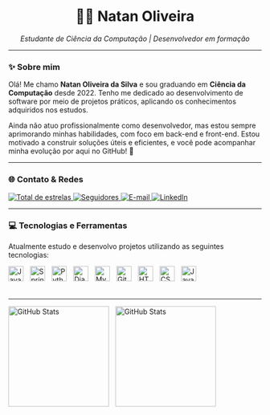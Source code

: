 <h1 align="center">👨‍💻 Natan Oliveira</h1>
<p align="center"><i>Estudante de Ciência da Computação | Desenvolvedor em formação</i></p>

---

### ✨ Sobre mim

Olá! Me chamo **Natan Oliveira da Silva** e sou graduando em **Ciência da Computação** desde 2022. Tenho me dedicado ao desenvolvimento de software por meio de projetos práticos, aplicando os conhecimentos adquiridos nos estudos.

Ainda não atuo profissionalmente como desenvolvedor, mas estou sempre aprimorando minhas habilidades, com foco em back-end e front-end. Estou motivado a construir soluções úteis e eficientes, e você pode acompanhar minha evolução por aqui no GitHub! 🚀

---

### 🌐 Contato & Redes

<p align="left">
    <a href="https://github.com/NatanOliveiraSlv?tab=repositories&sort=stargazers" target="_blank">
        <img 
            alt="Total de estrelas" 
            title="Total de estrelas GitHub" 
            src="https://custom-icon-badges.demolab.com/github/stars/NatanOliveiraSlv?color=55960c&style=for-the-badge&labelColor=488207&logo=star&label=estrelas"
        />
    </a>
    <a href="https://github.com/NatanOliveiraSlv?tab=followers" target="_blank">
        <img 
            alt="Seguidores" 
            title="Me siga no GitHub" 
            src="https://custom-icon-badges.demolab.com/github/followers/NatanOliveiraSlv?color=236ad3&labelColor=1155ba&style=for-the-badge&logo=github&label=Seguidores&logoColor=white"
        />
    </a>
    <a href="mailto:natanoliveiraslv@gmail.com">
        <img 
            alt="E-mail" 
            title="Me envie um e-mail" 
            src="https://img.shields.io/badge/E--mail-D14836?style=for-the-badge&logo=gmail&logoColor=white"
        />
    </a>
    <a href="https://www.linkedin.com/in/natan-oliveira-silva/" target="_blank">
        <img 
            alt="LinkedIn" 
            title="Conecte-se comigo no LinkedIn" 
            src="https://img.shields.io/badge/LinkedIn-0077B5?style=for-the-badge&logo=linkedin&logoColor=white"
        />
    </a>
</p>

---

### 💻 Tecnologias e Ferramentas

Atualmente estudo e desenvolvo projetos utilizando as seguintes tecnologias:

<img align="left" alt="Java" title="Java" width="30px" style="padding-right: 10px;" src="https://cdn.jsdelivr.net/gh/devicons/devicon/icons/java/java-original.svg" />
<img align="left" alt="Spring Boot" title="Spring Boot" width="30px" style="padding-right: 10px;" src="https://cdn.jsdelivr.net/gh/devicons/devicon/icons/spring/spring-original.svg" />
<img align="left" alt="Python" title="Python" width="30px" style="padding-right: 10px;" src="https://cdn.jsdelivr.net/gh/devicons/devicon/icons/python/python-original.svg" />
<img align="left" alt="Django" title="Django" width="30px" style="padding-right: 10px;" src="https://cdn.jsdelivr.net/gh/devicons/devicon/icons/django/django-plain.svg" />
<img align="left" alt="MySQL" title="MySQL" width="30px" style="padding-right: 10px;" src="https://cdn.jsdelivr.net/gh/devicons/devicon/icons/mysql/mysql-original.svg" />
<img align="left" alt="Git" title="Git" width="30px" style="padding-right: 10px;" src="https://cdn.jsdelivr.net/gh/devicons/devicon/icons/git/git-original.svg" />
<img align="left" alt="HTML" title="HTML" width="30px" style="padding-right: 10px;" src="https://cdn.jsdelivr.net/gh/devicons/devicon@latest/icons/html5/html5-original.svg" />
<img align="left" alt="CSS" title="CSS" width="30px" style="padding-right: 10px;" src="https://cdn.jsdelivr.net/gh/devicons/devicon@latest/icons/css3/css3-original.svg" />
<img align="left" alt="JavaScript" title="JavaScript" width="30px" style="padding-right: 10px;" src="https://cdn.jsdelivr.net/gh/devicons/devicon@latest/icons/javascript/javascript-original.svg" />

<br/><br/><br/>

---
<p>
  <img 
    align="left" 
    alt="GitHub Stats" 
    height="200" 
    style="padding-right: 10px;" 
    src="https://github-readme-stats.vercel.app/api?username=NatanOliveiraSlv&show_icons=true&theme=merko&include_all_commits=true&locale=pt-br" 
  />
<img 
      align="left" 
      alt="GitHub Stats" 
      height="200" 
      src="https://github-readme-stats.vercel.app/api/top-langs/?username=NatanOliveiraSlv&theme=merko&layout=compact&custom_title=Tecnologias&langs_count=10" 
  />
</p>
